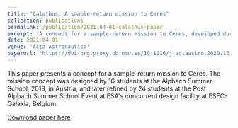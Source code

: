 ```yaml
---
title: "Calathus: A sample-return mission to Ceres"
collection: publications
permalink: /publication/2021-04-01-calathus-paper
excerpt: 'A concept for a sample-return mission to Ceres, developed during the Alpbach Summer School 2018.'
date: 2021-04-01
venue: 'Acta Astronautica'
paperurl: 'https://doi-org.proxy.ub.umu.se/10.1016/j.actaastro.2020.12.050'
---
```

This paper presents a concept for a sample-return mission to Ceres. The mission concept was designed by 16 students at the Alpbach Summer School, 2018, in Austria, and later refined by 24 students at the Post Alpbach Summer School Event at ESA's concurrent design facility at ESEC-Galaxia, Belgium.

[Download paper here](https://doi-org.proxy.ub.umu.se/10.1016/j.actaastro.2020.12.050)
